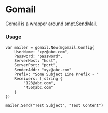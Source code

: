 # Gomail
Gomail is a wrapper around [smpt.SendMail](https://golang.org/pkg/net/smtp/#SendMail).

### Usage

```
var mailer = gomail.New(&gomail.Config{
	UserName: "xyz@abc.com",
	Password: "password",
	ServerHost: "host",
	ServerPort: "port",
	SenderAddr: "xyz@abc.com"
	Prefix: "Some Subject Line Prefix - "
	Receivers: []string {  
		"123@abc.com",
		"456@abc.com"
	}
})

mailer.Send("Test Subject", "Test Content")

```